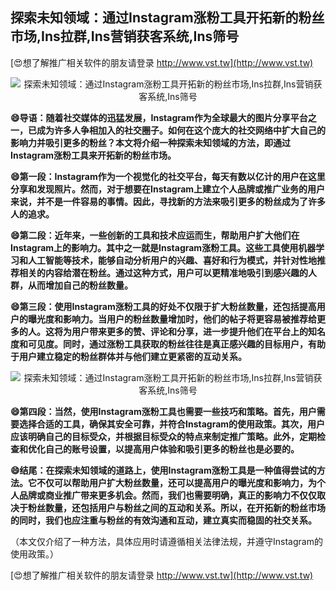 ## **探索未知领域：通过Instagram涨粉工具开拓新的粉丝市场,Ins拉群,Ins营销获客系统,Ins筛号**

[😍想了解推广相关软件的朋友请登录 http://www.vst.tw](http://www.vst.tw)

 <center><img src="https://vst.tw/MP4/tuiguang/png/0.png" alt="探索未知领域：通过Instagram涨粉工具开拓新的粉丝市场,Ins拉群,Ins营销获客系统,Ins筛号"></center>

**😄导语：随着社交媒体的迅猛发展，Instagram作为全球最大的图片分享平台之一，已成为许多人争相加入的社交圈子。如何在这个庞大的社交网络中扩大自己的影响力并吸引更多的粉丝？本文将介绍一种探索未知领域的方法，即通过Instagram涨粉工具来开拓新的粉丝市场。**

**😄第一段：Instagram作为一个视觉化的社交平台，每天有数以亿计的用户在这里分享和发现照片。然而，对于想要在Instagram上建立个人品牌或推广业务的用户来说，并不是一件容易的事情。因此，寻找新的方法来吸引更多的粉丝成为了许多人的追求。**

**😄第二段：近年来，一些创新的工具和技术应运而生，帮助用户扩大他们在Instagram上的影响力。其中之一就是Instagram涨粉工具。这些工具使用机器学习和人工智能等技术，能够自动分析用户的兴趣、喜好和行为模式，并针对性地推荐相关的内容给潜在粉丝。通过这种方式，用户可以更精准地吸引到感兴趣的人群，从而增加自己的粉丝数量。**

**😄第三段：使用Instagram涨粉工具的好处不仅限于扩大粉丝数量，还包括提高用户的曝光度和影响力。当用户的粉丝数量增加时，他们的帖子将更容易被推荐给更多的人。这将为用户带来更多的赞、评论和分享，进一步提升他们在平台上的知名度和可见度。同时，通过涨粉工具获取的粉丝往往是真正感兴趣的目标用户，有助于用户建立稳定的粉丝群体并与他们建立更紧密的互动关系。**

 <center><img src="https://vst.tw/MP4/tuiguang/png/8.png" alt="探索未知领域：通过Instagram涨粉工具开拓新的粉丝市场,Ins拉群,Ins营销获客系统,Ins筛号"></center>

**😄第四段：当然，使用Instagram涨粉工具也需要一些技巧和策略。首先，用户需要选择合适的工具，确保其安全可靠，并符合Instagram的使用政策。其次，用户应该明确自己的目标受众，并根据目标受众的特点来制定推广策略。此外，定期检查和优化自己的账号设置，以提高用户体验和吸引更多的粉丝也是必要的。**

**😄结尾：在探索未知领域的道路上，使用Instagram涨粉工具是一种值得尝试的方法。它不仅可以帮助用户扩大粉丝数量，还可以提高用户的曝光度和影响力，为个人品牌或商业推广带来更多机会。然而，我们也需要明确，真正的影响力不仅仅取决于粉丝数量，还包括用户与粉丝之间的互动和关系。所以，在开拓新的粉丝市场的同时，我们也应注重与粉丝的有效沟通和互动，建立真实而稳固的社交关系。**

（本文仅介绍了一种方法，具体应用时请遵循相关法律法规，并遵守Instagram的使用政策。）

[😍想了解推广相关软件的朋友请登录 http://www.vst.tw](http://www.vst.tw)



